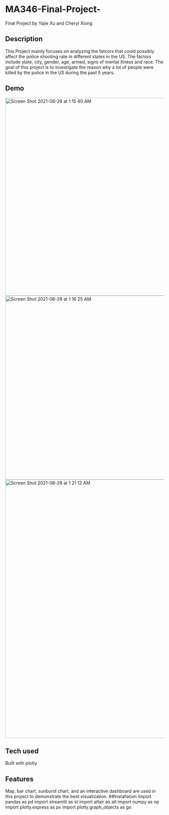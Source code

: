 # MA346-Final-Project-
Final Project by Yajie Xu and Cheryl Xiong
## Description
This Project mainly focuses on analyzing the fatcors that could possibly affect the police shooting rate in different states in the US. The factors include state, city, gender, age, armed, signs of mental illness and race. The goal of this project is to investigate the reason why a lot of people were killed by the police in the US during the past 5 years.
## Demo
<img width="629" alt="Screen Shot 2021-06-28 at 1 15 40 AM" src="https://user-images.githubusercontent.com/55515436/123583878-5f6a1080-d7ae-11eb-88e8-27ad8cbc560f.png">
<img width="585" alt="Screen Shot 2021-06-28 at 1 16 25 AM" src="https://user-images.githubusercontent.com/55515436/123583914-790b5800-d7ae-11eb-933f-e9b60f31e484.png">
<img width="822" alt="Screen Shot 2021-06-28 at 1 21 12 AM" src="https://user-images.githubusercontent.com/55515436/123584310-25e5d500-d7af-11eb-9a07-d58b6ac672bb.png">

## Tech used
Built with plotly
## Features
Map, bar chart, sunburst chart, and an interactive dashboard are used in this project to demonstrate the best visualization.
##Installation
import pandas as pd
import streamlit as st
import altair as alt
import numpy as np
import plotly.express as px
import plotly.graph_objects as go
